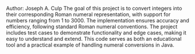 Author: Joseph A. Culp
The goal of this project is to convert integers into their corresponding Roman numeral representation, with support for numbers ranging from 1 to 3000. 
The implementation ensures accuracy and efficiency, following standard Roman numeral conventions. 
The project includes test cases to demonstrate functionality and edge cases, making it easy to understand and extend.
This code serves as both an educational tool and a practical example of handling numeral conversions in Java.
